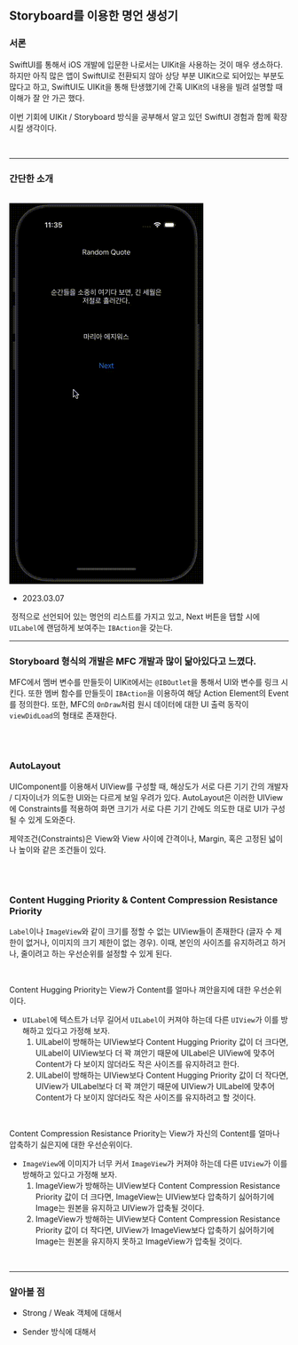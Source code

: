 ## Storyboard를 이용한 명언 생성기



### 서론

SwiftUI를 통해서 iOS 개발에 입문한 나로서는 UIKit을 사용하는 것이 매우 생소하다. 하지만 아직 많은 앱이 SwiftUI로 전환되지 않아 상당 부분 UIKit으로 되어있는 부분도 많다고 하고, SwiftUI도 UIKit을 통해 탄생했기에 간혹 UIKit의 내용을 빌려 설명할 때 이해가 잘 안 가곤 했다.

이번 기회에 UIKit / Storyboard 방식을 공부해서 알고 있던 SwiftUI 경험과 함께 확장시킬 생각이다.

</br>

<hr>

### 간단한 소개

</br>

<img src='https://github.com/LimSeongHyeon/TIL/blob/main/resource/Image/01_Storyboard.gif'>



- 2023.03.07

​		정적으로 선언되어 있는 명언의 리스트를 가지고 있고, Next 버튼을 탭할 시에 `UILabel`에 랜덤하게 보여주는 `IBAction`을 갖는다.

<hr>

### Storyboard 형식의 개발은 MFC 개발과 많이 닮아있다고 느꼈다.

MFC에서 멤버 변수를 만들듯이 UIKit에서는 `@IBOutlet`을 통해서 UI와 변수를 링크 시킨다. 또한 멤버 함수를 만들듯이 `IBAction`을 이용하여 해당 Action Element의 Event를 정의한다. 또한, MFC의 `OnDraw`처럼 원시 데이터에 대한 UI 출력 동작이 `viewDidLoad`의 형태로 존재한다.

</br>

</br>



### AutoLayout

UIComponent를 이용해서 UIView를 구성할 때, 해상도가 서로 다른 기기 간의 개발자 / 디자이너가 의도한 UI와는 다르게 보일 우려가 있다. AutoLayout은 이러한 UIView에 Constraints를 적용하여 화면 크기가 서로 다른 기기 간에도 의도한 대로 UI가 구성될 수 있게 도와준다.

제약조건(Constraints)은 View와 View 사이에 간격이나, Margin, 혹은 고정된 넓이나 높이와 같은 조건들이 있다.

</br>

</br>



### Content Hugging Priority & Content Compression Resistance Priority

`Label`이나 `ImageView`와 같이 크기를 정할 수 없는 UIView들이 존재한다 (글자 수 제한이 없거나, 이미지의 크기 제한이 없는 경우). 이때, 본인의 사이즈를 유지하려고 하거나, 줄이려고 하는 우선순위를 설정할 수 있게 된다.

</br>

Content Hugging Priority는 View가 Content를 얼마나 껴안을지에 대한 우선순위이다.

- `UILabel`에 텍스트가 너무 길어서 `UILabel`이 커져야 하는데 다른 `UIView`가 이를 방해하고 있다고 가정해 보자. 
    1. UILabel이 방해하는 UIView보다 Content Hugging Priority 값이 더 크다면, UILabel이 UIView보다 더 꽉 껴안기 때문에 UILabel은 UIView에 맞추어 Content가 다 보이지 않더라도 작은 사이즈를 유지하려고 한다.
    2. UILabel이 방해하는 UIView보다 Content Hugging Priority 값이 더 작다면, UIView가 UILabel보다 더 꽉 껴안기 때문에 UIView가 UILabel에 맞추어 Content가 다 보이지 않더라도 작은 사이즈를 유지하려고 할 것이다.

</br>

Content Compression Resistance Priority는 View가 자신의 Content를 얼마나 압축하기 싫은지에 대한 우선순위이다.

- `ImageView`에 이미지가 너무 커서 `ImageView`가 커져야 하는데 다른 `UIView`가 이를 방해하고 있다고 가정해 보자.
    1. ImageView가 방해하는 UIView보다 Content Compression Resistance Priority 값이 더 크다면, ImageView는 UIView보다 압축하기 싫어하기에 Image는 원본을 유지하고 UIView가 압축될 것이다.
    2. ImageView가 방해하는 UIView보다 Content Compression Resistance Priority 값이 더 작다면, UIView가 ImageView보다 압축하기 싫어하기에 Image는 원본을 유지하지 못하고 ImageView가 압축될 것이다.

</br>

<hr>

### 알아볼 점

- Strong / Weak 객체에 대해서

- Sender 방식에 대해서



